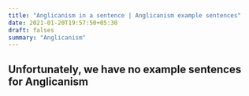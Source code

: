 ```yaml
---
title: "Anglicanism in a sentence | Anglicanism example sentences"
date: 2021-01-20T19:57:50+05:30
draft: falses
summary: "Anglicanism"
---
```

## Unfortunately, we have no example sentences for Anglicanism                 
